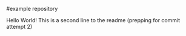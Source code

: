 #example repository

Hello World!
This is a second line to the readme (prepping for commit attempt 2)